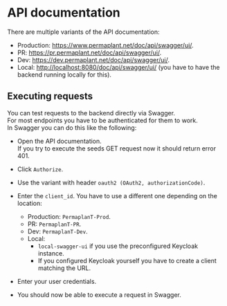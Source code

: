 # API documentation

There are multiple variants of the API documentation:

- Production: <https://www.permaplant.net/doc/api/swagger/ui/>.
- PR: <https://pr.permaplant.net/doc/api/swagger/ui/>.
- Dev: <https://dev.permaplant.net/doc/api/swagger/ui/>.
- Local: <http://localhost:8080/doc/api/swagger/ui/> (you have to have the backend running locally for this).

## Executing requests

You can test requests to the backend directly via Swagger.  
For most endpoints you have to be authenticated for them to work.  
In Swagger you can do this like the following:

- Open the API documentation.  
  If you try to execute the seeds GET request now it should return error 401.
- Click `Authorize`.

- Use the variant with header `oauth2 (OAuth2, authorizationCode)`.
- Enter the `client_id`. You have to use a different one depending on the location:
  - Production: `PermaplanT-Prod`.
  - PR: `PermaplanT-PR`.
  - Dev: `PermaplanT-Dev`.
  - Local:
    - `local-swagger-ui` if you use the preconfigured Keycloak instance.
    - If you configured Keycloak yourself you have to create a client matching the URL.
- Enter your user credentials.
- You should now be able to execute a request in Swagger.
